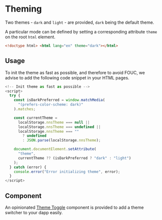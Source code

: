# Theming

Two themes - `dark` and `light` - are provided, `dark` being the default theme.

A particular mode can be defined by setting a corresponding attribute `theme` on the root `html` element.

```html
<!doctype html> <html lang="en" theme="dark"></html>
```

## Usage

To init the theme as fast as possible, and therefore to avoid FOUC, we advise to add the following code snippet in your HTML pages.

```javascript
<!-- Init theme as fast as possible -->
<script>
  try {
    const isDarkPreferred = window.matchMedia(
      "(prefers-color-scheme: dark)"
    ).matches;

    const currentTheme =
      localStorage.nnsTheme === null ||
      localStorage.nnsTheme === undefined ||
      localStorage.nnsTheme === ""
        ? undefined
        : JSON.parse(localStorage.nnsTheme);

    document.documentElement.setAttribute(
      "theme",
      currentTheme ?? (isDarkPreferred ? "dark" : "light")
    );
  } catch (error) {
    console.error("Error initializing theme", error);
  }
</script>
```

## Component

An opinionated [Theme Toggle](/components/theme-toggle) component is provided to add a theme switcher to your dapp easily.
